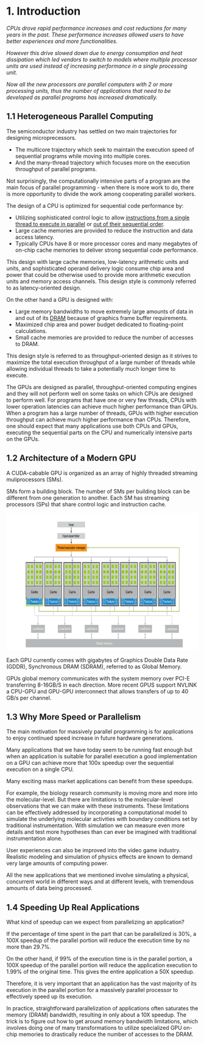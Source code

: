 # 1. Introduction

*CPUs drove rapid performance increases and cost reductions for many years in the past. These performance increases allowed users to have better experiences and more functionalities.*

*However this drive slowed down due to energy consumption and heat dissipation which led vendors to switch to models where multiple processor units are used instead of increasing performance in a single processing unit.*

*Now all the new processors are parallel computers with 2 or more processing units, thus the number of applications that need to be developed as parallel programs has increased dramatically.*

## 1.1 Heterogeneous Parallel Computing

The semiconductor industry has settled on two main trajectories for designing microprecessors.

- The multicore trajectory which seek to maintain the execution speed of sequential programs while moving into multiple cores.
- And the many-thread trajectory which focuses more on the execution throughput of parallel programs.

Not surprisingly, the computationally intensive parts of a program are the main focus of parallel programming - when there is more work to do, there is more opportunity to divide the work among cooperating parallel workers.

The design of a CPU is optimized for sequential code performance by:

- Utilizing sophisticated control logic to allow [instructions from a single thread to execute in parallel](https://en.wikipedia.org/wiki/Instruction-level_parallelism) or [out of their sequential order](https://en.wikipedia.org/wiki/Out-of-order_execution).
- Large cache memories are provided to reduce the instruction and data access latency.
- Typically CPUs have 8 or more processor cores and many megabytes of on-chip cache memories to deliver strong sequential code performance.

This design with large cache memories, low-latency arithmetic units and units, and sophisticated operand delivery logic consume chip area and power that could be otherwise used to provide more arithmetic execution units and memory access channels. This design style is commonly referred to as latency-oriented design.

On the other hand a GPU is designed with:

- Large memory bandwidths to move extremely large amounts of data in and out of its [DRAM](https://en.wikipedia.org/wiki/Dynamic_random-access_memory) because of graphics frame buffer requirements.
- Maximized chip area and power budget dedicated to floating-point calculations.
- Small cache memories are provided to reduce the number of accesses to DRAM.

This design style is referred to as throughput-oriented design as it strives to maximize the total execution throughput of a large number of threads while allowing individual threads to take a potentially much longer time to execute.

The GPUs are designed as parallel, throughput-oriented computing engines and they will not perform well on some tasks on which CPUs are designed to perform well. For programs that have one or very few threads, CPUs with lower operation latencies can achieve much higher performance than GPUs. When a program has a large number of threads, GPUs with higher execution throughput can achieve much higher performance than CPUs. Therefore, one should expect that many applications use both CPUs and GPUs, executing the sequential parts on the CPU and numerically intensive parts on the GPUs.

## 1.2 Architecture of a Modern GPU

A CUDA-cabable GPU is organized as an array of highly threaded streaming muliprocessors (SMs). 

SMs form a building block. The number of SMs per building block can be different from one generation to another. Each SM has streaming processors (SPs) that share control logic and instruction cache.

<img src="../md_images/ch01/architecture_cuda_GPU.png" width=640 height=360>

Each GPU currently comes with gigabytes of Graphics Double Data Rate (GDDR), Synchronous DRAM (SDRAM), referred to as Global Memory.

GPUs global memory communicates with the system memory over PCI-E transferring 8-16GB/S in each direction. More recent GPUS support NVLINK a CPU-GPU and GPU-GPU interconnect that allows transfers of up to 40 GB/s per channel.

## 1.3 Why More Speed or Parallelism

The main motivation for massively parallel programming is for applications to enjoy continued speed increase in future hardware generations.

Many applications that we have today seem to be running fast enough but when an application is suitable for parallel execution a good implementation on a GPU can achieve more that 100x speedup over the sequential execution on a single CPU.

Many exciting mass market applications can benefit from these speedups.

For example, the biology research community is moving more and more into the molecular-level. But there are limitations to the molecular-level observations that we can make with these instruments. These limitations can be effectively addressed by incorporating a computational model to simulate the underlying molecular activities with boundary conditions set by traditional instrumentation. With simulation we can measure even more details and test more hypotheses than can ever be imagined with traditional instrumentation alone.

User experiences can also be improved into the video game industry. Realistic modeling and simulation of physics effects are known to demand very large amounts of computing power.

All the new applications that we mentioned involve simulating a physical, concurrent world in different ways and at different levels, with tremendous amounts of data being processed.

## 1.4 Speeding Up Real Applications

What kind of speedup can we expect from parallelizing an application?  

If the percentage of time spent in the part that can be parallelized is 30%, a 100X speedup of the parallel portion will reduce the execution time by no more than 29.7%.

On the other hand, if 99% of the execution time is in the parallel portion, a 100X speedup of the parallel portion will reduce the application execution to 1.99% of the original time. This gives the entire application a 50X speedup. 

Therefore, it is very important that an application has the vast majority of its execution in the parallel portion for a massively parallel processor to effectively speed up its execution.

In practice, straightforward parallelization of applications often saturates the memory (DRAM) bandwidth, resulting in only about a 10X speedup. The trick is to figure out how to get around memory bandwidth limitations, which involves doing one of many transformations to utilize specialized GPU on-chip memories to drastically reduce the number of accesses to the DRAM.